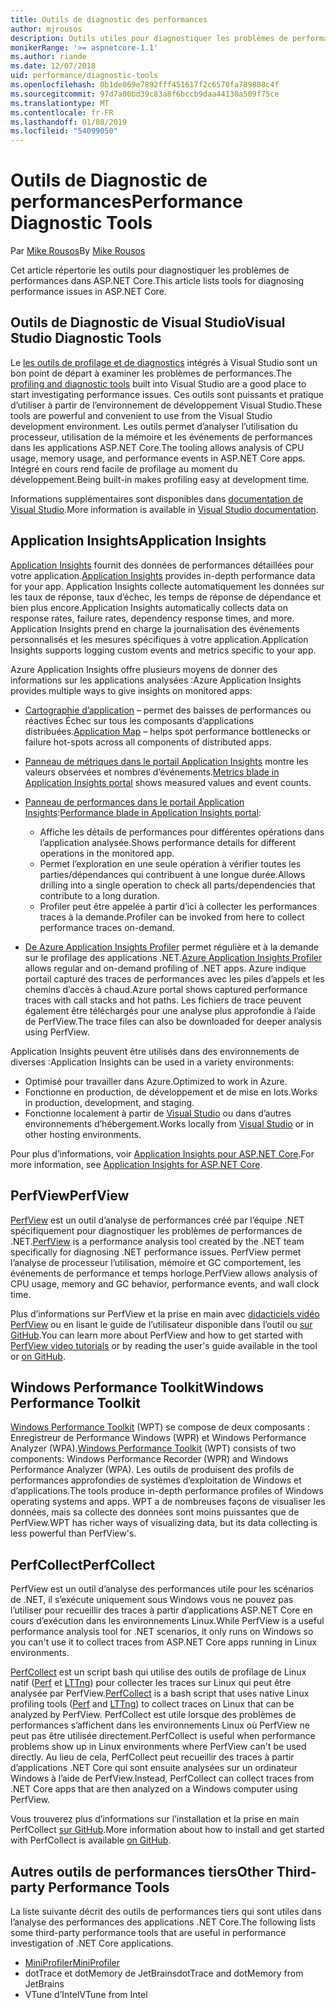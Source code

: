 ```yaml
---
title: Outils de diagnostic des performances
author: mjrousos
description: Outils utiles pour diagnostiquer les problèmes de performances dans les applications ASP.NET Core.
monikerRange: '>= aspnetcore-1.1'
ms.author: riande
ms.date: 12/07/2018
uid: performance/diagnostic-tools
ms.openlocfilehash: 0b1de069e7892fff451617f2c6570fa789808c4f
ms.sourcegitcommit: 97d7a00bd39c83a8f6bccb9daa44130a509f75ce
ms.translationtype: MT
ms.contentlocale: fr-FR
ms.lasthandoff: 01/08/2019
ms.locfileid: "54099050"
---
```

# <a name="performance-diagnostic-tools"></a><span data-ttu-id="885da-103">Outils de Diagnostic de performances</span><span class="sxs-lookup"><span data-stu-id="885da-103">Performance Diagnostic Tools</span></span>

<span data-ttu-id="885da-104">Par [Mike Rousos](https://github.com/mjrousos)</span><span class="sxs-lookup"><span data-stu-id="885da-104">By [Mike Rousos](https://github.com/mjrousos)</span></span>

<span data-ttu-id="885da-105">Cet article répertorie les outils pour diagnostiquer les problèmes de performances dans ASP.NET Core.</span><span class="sxs-lookup"><span data-stu-id="885da-105">This article lists tools for diagnosing performance issues in ASP.NET Core.</span></span>

## <a name="visual-studio-diagnostic-tools"></a><span data-ttu-id="885da-106">Outils de Diagnostic de Visual Studio</span><span class="sxs-lookup"><span data-stu-id="885da-106">Visual Studio Diagnostic Tools</span></span>

<span data-ttu-id="885da-107">Le [les outils de profilage et de diagnostics](/visualstudio/profiling) intégrés à Visual Studio sont un bon point de départ à examiner les problèmes de performances.</span><span class="sxs-lookup"><span data-stu-id="885da-107">The [profiling and diagnostic tools](/visualstudio/profiling) built into Visual Studio are a good place to start investigating performance issues.</span></span> <span data-ttu-id="885da-108">Ces outils sont puissants et pratique d’utiliser à partir de l’environnement de développement Visual Studio.</span><span class="sxs-lookup"><span data-stu-id="885da-108">These tools are powerful and convenient to use from the Visual Studio development environment.</span></span> <span data-ttu-id="885da-109">Les outils permet d’analyser l’utilisation du processeur, utilisation de la mémoire et les événements de performances dans les applications ASP.NET Core.</span><span class="sxs-lookup"><span data-stu-id="885da-109">The tooling allows analysis of CPU usage, memory usage, and performance events in ASP.NET Core apps.</span></span> <span data-ttu-id="885da-110">Intégré en cours rend facile de profilage au moment du développement.</span><span class="sxs-lookup"><span data-stu-id="885da-110">Being built-in makes profiling easy at development time.</span></span>

<span data-ttu-id="885da-111">Informations supplémentaires sont disponibles dans [documentation de Visual Studio](/visualstudio/profiling/profiling-overview).</span><span class="sxs-lookup"><span data-stu-id="885da-111">More information is available in [Visual Studio documentation](/visualstudio/profiling/profiling-overview).</span></span>

## <a name="application-insights"></a><span data-ttu-id="885da-112">Application Insights</span><span class="sxs-lookup"><span data-stu-id="885da-112">Application Insights</span></span>

<span data-ttu-id="885da-113">[Application Insights](/azure/application-insights/app-insights-overview) fournit des données de performances détaillées pour votre application.</span><span class="sxs-lookup"><span data-stu-id="885da-113">[Application Insights](/azure/application-insights/app-insights-overview) provides in-depth performance data for your app.</span></span> <span data-ttu-id="885da-114">Application Insights collecte automatiquement les données sur les taux de réponse, taux d’échec, les temps de réponse de dépendance et bien plus encore.</span><span class="sxs-lookup"><span data-stu-id="885da-114">Application Insights automatically collects data on response rates, failure rates, dependency response times, and more.</span></span> <span data-ttu-id="885da-115">Application Insights prend en charge la journalisation des événements personnalisés et les mesures spécifiques à votre application.</span><span class="sxs-lookup"><span data-stu-id="885da-115">Application Insights supports logging custom events and metrics specific to your app.</span></span>

<span data-ttu-id="885da-116">Azure Application Insights offre plusieurs moyens de donner des informations sur les applications analysées :</span><span class="sxs-lookup"><span data-stu-id="885da-116">Azure Application Insights provides multiple ways to give insights on monitored apps:</span></span>

- <span data-ttu-id="885da-117">[Cartographie d’application](/azure/application-insights/app-insights-app-map) – permet des baisses de performances ou réactives Échec sur tous les composants d’applications distribuées.</span><span class="sxs-lookup"><span data-stu-id="885da-117">[Application Map](/azure/application-insights/app-insights-app-map) – helps spot performance bottlenecks or failure hot-spots across all components of distributed apps.</span></span>
- <span data-ttu-id="885da-118">[Panneau de métriques dans le portail Application Insights](/azure/application-insights/app-insights-metrics-explorer?toc=/azure/azure-monitor/toc.json) montre les valeurs observées et nombres d’événements.</span><span class="sxs-lookup"><span data-stu-id="885da-118">[Metrics blade in Application Insights portal](/azure/application-insights/app-insights-metrics-explorer?toc=/azure/azure-monitor/toc.json) shows measured values and event counts.</span></span>
- <span data-ttu-id="885da-119">[Panneau de performances dans le portail Application Insights](/azure/application-insights/app-insights-tutorial-performance):</span><span class="sxs-lookup"><span data-stu-id="885da-119">[Performance blade in Application Insights portal](/azure/application-insights/app-insights-tutorial-performance):</span></span>

  - <span data-ttu-id="885da-120">Affiche les détails de performances pour différentes opérations dans l’application analysée.</span><span class="sxs-lookup"><span data-stu-id="885da-120">Shows performance details for different operations in the monitored app.</span></span>
  - <span data-ttu-id="885da-121">Permet l’exploration en une seule opération à vérifier toutes les parties/dépendances qui contribuent à une longue durée.</span><span class="sxs-lookup"><span data-stu-id="885da-121">Allows drilling into a single operation to check all parts/dependencies that contribute to a long duration.</span></span>
  - <span data-ttu-id="885da-122">Profiler peut être appelée à partir d’ici à collecter les performances traces à la demande.</span><span class="sxs-lookup"><span data-stu-id="885da-122">Profiler can be invoked from here to collect performance traces on-demand.</span></span>

- <span data-ttu-id="885da-123">[De Azure Application Insights Profiler](/azure/azure-monitor/app/profiler) permet régulière et à la demande sur le profilage des applications .NET.</span><span class="sxs-lookup"><span data-stu-id="885da-123">[Azure Application Insights Profiler](/azure/azure-monitor/app/profiler) allows regular and on-demand profiling of .NET apps.</span></span>  <span data-ttu-id="885da-124">Azure indique portail capturé des traces de performances avec les piles d’appels et les chemins d’accès à chaud.</span><span class="sxs-lookup"><span data-stu-id="885da-124">Azure portal shows captured performance traces with call stacks and hot paths.</span></span> <span data-ttu-id="885da-125">Les fichiers de trace peuvent également être téléchargés pour une analyse plus approfondie à l’aide de PerfView.</span><span class="sxs-lookup"><span data-stu-id="885da-125">The trace files can also be downloaded for deeper analysis using PerfView.</span></span>

<span data-ttu-id="885da-126">Application Insights peuvent être utilisés dans des environnements de diverses :</span><span class="sxs-lookup"><span data-stu-id="885da-126">Application Insights can be used in a variety environments:</span></span>

* <span data-ttu-id="885da-127">Optimisé pour travailler dans Azure.</span><span class="sxs-lookup"><span data-stu-id="885da-127">Optimized to work in Azure.</span></span>
* <span data-ttu-id="885da-128">Fonctionne en production, de développement et de mise en lots.</span><span class="sxs-lookup"><span data-stu-id="885da-128">Works in production, development, and staging.</span></span>
* <span data-ttu-id="885da-129">Fonctionne localement à partir de [Visual Studio](/azure/application-insights/app-insights-visual-studio) ou dans d’autres environnements d’hébergement.</span><span class="sxs-lookup"><span data-stu-id="885da-129">Works locally from [Visual Studio](/azure/application-insights/app-insights-visual-studio) or in other hosting environments.</span></span>

<span data-ttu-id="885da-130">Pour plus d’informations, voir [Application Insights pour ASP.NET Core](/azure/application-insights/app-insights-asp-net-core).</span><span class="sxs-lookup"><span data-stu-id="885da-130">For more information, see [Application Insights for ASP.NET Core](/azure/application-insights/app-insights-asp-net-core).</span></span>

## <a name="perfview"></a><span data-ttu-id="885da-131">PerfView</span><span class="sxs-lookup"><span data-stu-id="885da-131">PerfView</span></span>

<span data-ttu-id="885da-132">[PerfView](https://github.com/Microsoft/perfview) est un outil d’analyse de performances créé par l’équipe .NET spécifiquement pour diagnostiquer les problèmes de performances de .NET.</span><span class="sxs-lookup"><span data-stu-id="885da-132">[PerfView](https://github.com/Microsoft/perfview) is a performance analysis tool created by the .NET team specifically for diagnosing .NET performance issues.</span></span> <span data-ttu-id="885da-133">PerfView permet l’analyse de processeur l’utilisation, mémoire et GC comportement, les événements de performance et temps horloge.</span><span class="sxs-lookup"><span data-stu-id="885da-133">PerfView allows analysis of CPU usage, memory and GC behavior, performance events, and wall clock time.</span></span>

<span data-ttu-id="885da-134">Plus d’informations sur PerfView et la prise en main avec [didacticiels vidéo PerfView](http://channel9.msdn.com/Series/PerfView-Tutorial) ou en lisant le guide de l’utilisateur disponible dans l’outil ou [sur GitHub](https://github.com/Microsoft/perfview).</span><span class="sxs-lookup"><span data-stu-id="885da-134">You can learn more about PerfView and how to get started with [PerfView video tutorials](http://channel9.msdn.com/Series/PerfView-Tutorial) or by reading the user's guide available in the tool or [on GitHub](https://github.com/Microsoft/perfview).</span></span>

## <a name="windows-performance-toolkit"></a><span data-ttu-id="885da-135">Windows Performance Toolkit</span><span class="sxs-lookup"><span data-stu-id="885da-135">Windows Performance Toolkit</span></span>

<span data-ttu-id="885da-136">[Windows Performance Toolkit](/windows-hardware/test/wpt/) (WPT) se compose de deux composants : Enregistreur de Performance Windows (WPR) et Windows Performance Analyzer (WPA).</span><span class="sxs-lookup"><span data-stu-id="885da-136">[Windows Performance Toolkit](/windows-hardware/test/wpt/) (WPT) consists of two components: Windows Performance Recorder (WPR) and Windows Performance Analyzer (WPA).</span></span> <span data-ttu-id="885da-137">Les outils de produisent des profils de performances approfondies de systèmes d’exploitation de Windows et d’applications.</span><span class="sxs-lookup"><span data-stu-id="885da-137">The tools produce in-depth performance profiles of Windows operating systems and apps.</span></span> <span data-ttu-id="885da-138">WPT a de nombreuses façons de visualiser les données, mais sa collecte des données sont moins puissantes que de PerfView.</span><span class="sxs-lookup"><span data-stu-id="885da-138">WPT has richer ways of visualizing data, but its data collecting is less powerful than PerfView's.</span></span>

## <a name="perfcollect"></a><span data-ttu-id="885da-139">PerfCollect</span><span class="sxs-lookup"><span data-stu-id="885da-139">PerfCollect</span></span>

<span data-ttu-id="885da-140">PerfView est un outil d’analyse des performances utile pour les scénarios de .NET, il s’exécute uniquement sous Windows vous ne pouvez pas l’utiliser pour recueillir des traces à partir d’applications ASP.NET Core en cours d’exécution dans les environnements Linux.</span><span class="sxs-lookup"><span data-stu-id="885da-140">While PerfView is a useful performance analysis tool for .NET scenarios, it only runs on Windows so you can't use it to collect traces from ASP.NET Core apps running in Linux environments.</span></span>

<span data-ttu-id="885da-141">[PerfCollect](https://github.com/dotnet/coreclr/blob/master/Documentation/project-docs/linux-performance-tracing.md) est un script bash qui utilise des outils de profilage de Linux natif ([Perf](https://perf.wiki.kernel.org/index.php/Main_Page) et [LTTng](https://lttng.org/)) pour collecter les traces sur Linux qui peut être analysée par PerfView.</span><span class="sxs-lookup"><span data-stu-id="885da-141">[PerfCollect](https://github.com/dotnet/coreclr/blob/master/Documentation/project-docs/linux-performance-tracing.md) is a bash script that uses native Linux profiling tools ([Perf](https://perf.wiki.kernel.org/index.php/Main_Page) and [LTTng](https://lttng.org/)) to collect traces on Linux that can be analyzed by PerfView.</span></span> <span data-ttu-id="885da-142">PerfCollect est utile lorsque des problèmes de performances s’affichent dans les environnements Linux où PerfView ne peut pas être utilisée directement.</span><span class="sxs-lookup"><span data-stu-id="885da-142">PerfCollect is useful when performance problems show up in Linux environments where PerfView can't be used directly.</span></span> <span data-ttu-id="885da-143">Au lieu de cela, PerfCollect peut recueillir des traces à partir d’applications .NET Core qui sont ensuite analysées sur un ordinateur Windows à l’aide de PerfView.</span><span class="sxs-lookup"><span data-stu-id="885da-143">Instead, PerfCollect can collect traces from .NET Core apps that are then analyzed on a Windows computer using PerfView.</span></span>

<span data-ttu-id="885da-144">Vous trouverez plus d’informations sur l’installation et la prise en main PerfCollect [sur GitHub](https://github.com/dotnet/coreclr/blob/master/Documentation/project-docs/linux-performance-tracing.md).</span><span class="sxs-lookup"><span data-stu-id="885da-144">More information about how to install and get started with PerfCollect is available [on GitHub](https://github.com/dotnet/coreclr/blob/master/Documentation/project-docs/linux-performance-tracing.md).</span></span>

## <a name="other-third-party-performance-tools"></a><span data-ttu-id="885da-145">Autres outils de performances tiers</span><span class="sxs-lookup"><span data-stu-id="885da-145">Other Third-party Performance Tools</span></span>

<span data-ttu-id="885da-146">La liste suivante décrit des outils de performances tiers qui sont utiles dans l’analyse des performances des applications .NET Core.</span><span class="sxs-lookup"><span data-stu-id="885da-146">The following lists some third-party performance tools that are useful in performance investigation of .NET Core applications.</span></span>

- [<span data-ttu-id="885da-147">MiniProfiler</span><span class="sxs-lookup"><span data-stu-id="885da-147">MiniProfiler</span></span>](https://miniprofiler.com/)
- <span data-ttu-id="885da-148">dotTrace et dotMemory de JetBrains</span><span class="sxs-lookup"><span data-stu-id="885da-148">dotTrace and dotMemory from JetBrains</span></span>
- <span data-ttu-id="885da-149">VTune d’Intel</span><span class="sxs-lookup"><span data-stu-id="885da-149">VTune from Intel</span></span>
